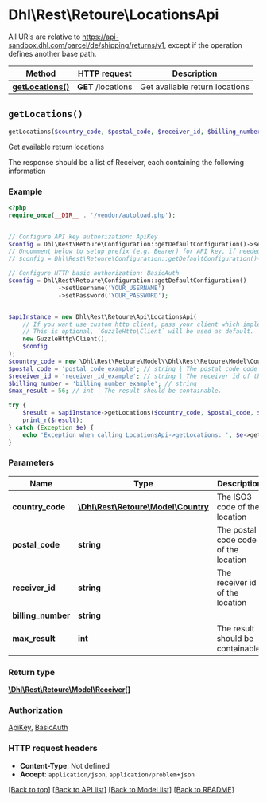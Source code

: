 # Dhl\Rest\Retoure\LocationsApi

All URIs are relative to https://api-sandbox.dhl.com/parcel/de/shipping/returns/v1, except if the operation defines another base path.

| Method | HTTP request | Description |
| ------------- | ------------- | ------------- |
| [**getLocations()**](LocationsApi.md#getLocations) | **GET** /locations | Get available return locations |


## `getLocations()`

```php
getLocations($country_code, $postal_code, $receiver_id, $billing_number, $max_result): \Dhl\Rest\Retoure\Model\Receiver[]
```

Get available return locations

The response should be a list of Receiver, each containing the following information

### Example

```php
<?php
require_once(__DIR__ . '/vendor/autoload.php');


// Configure API key authorization: ApiKey
$config = Dhl\Rest\Retoure\Configuration::getDefaultConfiguration()->setApiKey('dhl-api-key', 'YOUR_API_KEY');
// Uncomment below to setup prefix (e.g. Bearer) for API key, if needed
// $config = Dhl\Rest\Retoure\Configuration::getDefaultConfiguration()->setApiKeyPrefix('dhl-api-key', 'Bearer');

// Configure HTTP basic authorization: BasicAuth
$config = Dhl\Rest\Retoure\Configuration::getDefaultConfiguration()
              ->setUsername('YOUR_USERNAME')
              ->setPassword('YOUR_PASSWORD');


$apiInstance = new Dhl\Rest\Retoure\Api\LocationsApi(
    // If you want use custom http client, pass your client which implements `GuzzleHttp\ClientInterface`.
    // This is optional, `GuzzleHttp\Client` will be used as default.
    new GuzzleHttp\Client(),
    $config
);
$country_code = new \Dhl\Rest\Retoure\Model\\Dhl\Rest\Retoure\Model\Country(); // \Dhl\Rest\Retoure\Model\Country | The ISO3 code of the location
$postal_code = 'postal_code_example'; // string | The postal code code of the location
$receiver_id = 'receiver_id_example'; // string | The receiver id of the location
$billing_number = 'billing_number_example'; // string
$max_result = 56; // int | The result should be containable.

try {
    $result = $apiInstance->getLocations($country_code, $postal_code, $receiver_id, $billing_number, $max_result);
    print_r($result);
} catch (Exception $e) {
    echo 'Exception when calling LocationsApi->getLocations: ', $e->getMessage(), PHP_EOL;
}
```

### Parameters

| Name | Type | Description  | Notes |
| ------------- | ------------- | ------------- | ------------- |
| **country_code** | [**\Dhl\Rest\Retoure\Model\Country**](../Model/.md)| The ISO3 code of the location | [optional] |
| **postal_code** | **string**| The postal code code of the location | [optional] |
| **receiver_id** | **string**| The receiver id of the location | [optional] |
| **billing_number** | **string**|  | [optional] |
| **max_result** | **int**| The result should be containable. | [optional] |

### Return type

[**\Dhl\Rest\Retoure\Model\Receiver[]**](../Model/Receiver.md)

### Authorization

[ApiKey](../../README.md#ApiKey), [BasicAuth](../../README.md#BasicAuth)

### HTTP request headers

- **Content-Type**: Not defined
- **Accept**: `application/json`, `application/problem+json`

[[Back to top]](#) [[Back to API list]](../../README.md#endpoints)
[[Back to Model list]](../../README.md#models)
[[Back to README]](../../README.md)
